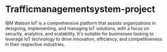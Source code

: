 # Trafficmanagementsystem-project
IBM Watson IoT is a comprehensive platform that assists organizations in designing, implementing, and managing IoT solutions, with a focus on security, analytics, and scalability. It's suitable for businesses looking to leverage IoT technology to drive innovation, efficiency, and competitiveness in their respective industries.
